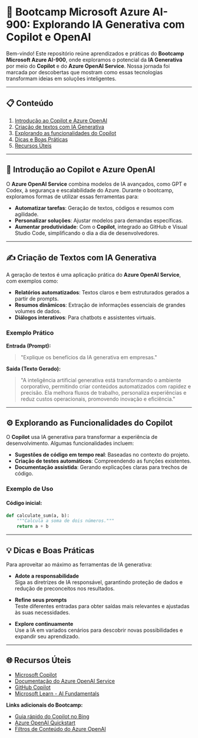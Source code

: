 # 🚀 Bootcamp Microsoft Azure AI-900: Explorando IA Generativa com Copilot e OpenAI

Bem-vindo! Este repositório reúne aprendizados e práticas do **Bootcamp Microsoft Azure AI-900**, onde exploramos o potencial da **IA Generativa** por meio do **Copilot** e do **Azure OpenAI Service**. Nossa jornada foi marcada por descobertas que mostram como essas tecnologias transformam ideias em soluções inteligentes.

---

## 📋 Conteúdo

1. [Introdução ao Copilot e Azure OpenAI](#-introdução-ao-copilot-e-azure-openai)  
2. [Criação de textos com IA Generativa](#-criação-de-textos-com-ia-generativa)  
3. [Explorando as funcionalidades do Copilot](#-explorando-as-funcionalidades-do-copilot)  
4. [Dicas e Boas Práticas](#-dicas-e-boas-práticas)  
5. [Recursos Úteis](#-recursos-úteis)  

---

## 🤖 Introdução ao Copilot e Azure OpenAI

O **Azure OpenAI Service** combina modelos de IA avançados, como GPT e Codex, à segurança e escalabilidade do Azure. Durante o bootcamp, exploramos formas de utilizar essas ferramentas para:

- **Automatizar tarefas**: Geração de textos, códigos e resumos com agilidade.  
- **Personalizar soluções**: Ajustar modelos para demandas específicas.  
- **Aumentar produtividade**: Com o **Copilot**, integrado ao GitHub e Visual Studio Code, simplificando o dia a dia de desenvolvedores.  

---

## ✍️ Criação de Textos com IA Generativa

A geração de textos é uma aplicação prática do **Azure OpenAI Service**, com exemplos como:

- **Relatórios automatizados**: Textos claros e bem estruturados gerados a partir de prompts.  
- **Resumos dinâmicos**: Extração de informações essenciais de grandes volumes de dados.  
- **Diálogos interativos**: Para chatbots e assistentes virtuais.  

### Exemplo Prático

**Entrada (Prompt):**  
> "Explique os benefícios da IA generativa em empresas."  

**Saída (Texto Gerado):**  
> "A inteligência artificial generativa está transformando o ambiente corporativo, permitindo criar conteúdos automatizados com rapidez e precisão. Ela melhora fluxos de trabalho, personaliza experiências e reduz custos operacionais, promovendo inovação e eficiência."  

---

## ⚙️ Explorando as Funcionalidades do Copilot

O **Copilot** usa IA generativa para transformar a experiência de desenvolvimento. Algumas funcionalidades incluem:

- **Sugestões de código em tempo real**: Baseadas no contexto do projeto.  
- **Criação de testes automáticos**: Compreendendo as funções existentes.  
- **Documentação assistida**: Gerando explicações claras para trechos de código.  

### Exemplo de Uso

#### Código inicial:  
```python
def calculate_sum(a, b):
    """Calcula a soma de dois números."""
    return a + b

```

---

## 💡 Dicas e Boas Práticas

Para aproveitar ao máximo as ferramentas de IA generativa:

- **Adote a responsabilidade**  
  Siga as diretrizes de IA responsável, garantindo proteção de dados e redução de preconceitos nos resultados.

- **Refine seus prompts**  
  Teste diferentes entradas para obter saídas mais relevantes e ajustadas às suas necessidades.

- **Explore continuamente**  
  Use a IA em variados cenários para descobrir novas possibilidades e expandir seu aprendizado.

---

## 🌐 Recursos Úteis

- [Microsoft Copilot](https://copilot.microsoft.com/)  
- [Documentação do Azure OpenAI Service](https://learn.microsoft.com/en-us/azure/cognitive-services/openai/)  
- [GitHub Copilot](https://github.com/features/copilot)  
- [Microsoft Learn - AI Fundamentals](https://learn.microsoft.com/en-us/training/paths/get-started-ai-fundamentals/)  

**Links adicionais do Bootcamp:**

- [Guia rápido do Copilot no Bing](https://aka.ms/ai900-bing-copilot)  
- [Azure OpenAI Quickstart](https://aka.ms/ai900-azure-openai)  
- [Filtros de Conteúdo do Azure OpenAI](https://aka.ms/ai900-content-filters)
